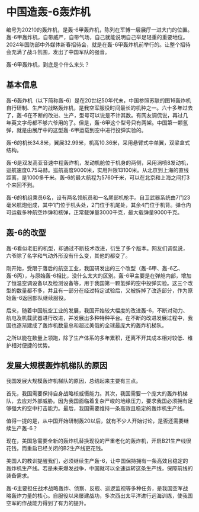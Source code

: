# 中国造轰-6轰炸机

编号为20210的轰炸机，是轰-6甲轰炸机，陈列在军博一层展厅一进大门的位置。轰-6甲轰炸机，自带威严，自带气场，自己就能说明自己举足轻重的重要地位。2024年国防部中外媒体新春招待会，就是在轰-6甲轰炸机前举行的。让整个招待会充满了战斗氛围，发出了中国军队的强音。

轰-6甲轰炸机，到底是个什么来头？

## 基本信息

轰-6轰炸机（以下简称轰-6）是在20世纪50年代末，中国参照苏联的图16轰炸机自行研制、生产的战略轰炸机，是我空军服役时间最长的机种之一。六十多年过去了，轰-6在不断的改进、生产，型号可以说是不计其数。有网友调侃说，再过几年英文字母都不够六爷用的了。但是，轰-6甲这个型号只有两架。中国第一颗氢弹，就是由展厅中的这型轰-6甲运载到空中进行投弹实验的。

轰-6的机长34.8米，翼展32.99米，机高10.36米，采用悬臂式中单翼，双梁盒式结构。

轰-6是双发高亚音速中程轰炸机，发动机舱位于机身的两侧，采用涡喷8发动机，巡航速度0.75马赫。巡航高度9000米，实用升限13100米。从北京到上海的直线距离，是1000多千米。轰-6的最大航程为5760千米，可以在北京和上海之间打3个来回不到。

轰-6的机组乘员6名，设有两名领航员和一名尾部机枪手。自卫武器系统由7门23毫米航炮组成，其中1门位于机头处，2门位于机尾处，其余4门位于机背。弹仓内可运载多种航空炸弹和核弹，正常载弹量3000千克，最大载弹量9000千克。

## 轰-6的改型

轰-6看似老旧的机型，却通过不断技术改进，衍生了多个版本。网友们调侃说，六爷除了名字和气动外形没有什么变，其他的都变了。

刚开始，受限于落后的航空工业，我国研发出的三个改型（轰-6甲、轰-6乙、轰-6丙），与原始轰-6相比，没什么太大的区别。轰-6甲主要是在弹舱内部，增加了恒温空调设备以及检测设备等，用于我国第一颗氢弹的空中投弹实验。这三个改型的数量都不多，并且有一部分在经过特定试验后，又被拆掉了改造部分，作为原始轰-6返回部队继续服役。

后来，随着中国航空工业的发展，我国开始较大幅度的改进轰-6，不断对动力、航电及机载武器进行改进，并发展出多种特种平台。在不断的改进发展过程中，我国也逐渐建成了轰炸机数量总和超过美俄的全球最庞大的轰炸机梯队。

之所以能在数量上领跑，除了生产体系的多年累积，还离不开其成本相对较低、维护相对便捷的优势。

## 发展大规模轰炸机梯队的原因

我国发展大规模轰炸机梯队的原因，总结起来主要有三点。

首先，我国需要保持自身战略核威慑能力。其次，我国需要一个庞大的轰炸机梯队，去应对外部威胁。因为我国面临着复杂严峻的地缘压力，要求我国必须拥有足够强大的空中打击能力。最后，我国需要维持一条高效且稳定的轰炸机生产线。

值得一提的是，从中国开始研制轰20以后，就有不少人开始讨论，是否还需要继续生产轰-6？

现在，美国急需要全新的轰炸机替换现役的严重老化的轰炸机，开启B21生产线很花钱，而重启已经关闭的B2生产线更花钱。

美国人的教训提醒我们，必须继续生产轰-6，让中国保持拥有一条高效且稳定的轰炸机生产线。若是未来爆发战争，中国就可以全速运转这条生产线，保障前线的装备需求。

轰-6主要担任战术战略轰炸、侦察、反舰、巡逻监视等多种任务，是我国空军战略轰炸力量的核心。自服役以来屡建战功，多次西出太平洋进行远海训练，使我国空军的作战能力得到了有力的提升。